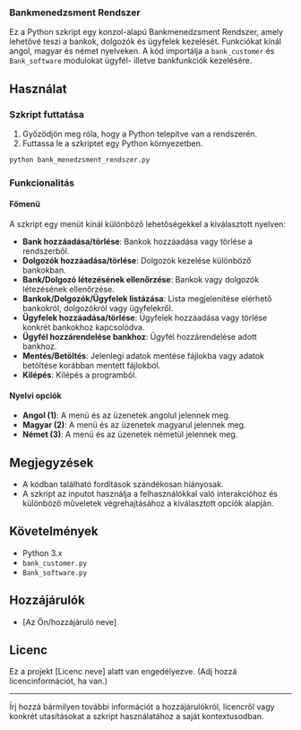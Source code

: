 ### Bankmenedzsment Rendszer

Ez a Python szkript egy konzol-alapú Bankmenedzsment Rendszer, amely lehetővé teszi a bankok, dolgozók és ügyfelek kezelését. Funkciókat kínál angol, magyar és német nyelveken. A kód importálja a `bank_customer` és `Bank_software` modulokat ügyfél- illetve bankfunkciók kezelésére.

## Használat

### Szkript futtatása

1. Győződjön meg róla, hogy a Python telepítve van a rendszerén.
2. Futtassa le a szkriptet egy Python környezetben.

```bash
python bank_menedzsment_rendszer.py
```

### Funkcionalitás

#### Főmenü

A szkript egy menüt kínál különböző lehetőségekkel a kiválasztott nyelven:
- **Bank hozzáadása/törlése**: Bankok hozzáadása vagy törlése a rendszerből.
- **Dolgozók hozzáadása/törlése**: Dolgozók kezelése különböző bankokban.
- **Bank/Dolgozó létezésének ellenőrzése**: Bankok vagy dolgozók létezésének ellenőrzése.
- **Bankok/Dolgozók/Ügyfelek listázása**: Lista megjelenítése elérhető bankokról, dolgozókról vagy ügyfelekről.
- **Ügyfelek hozzáadása/törlése**: Ügyfelek hozzáadása vagy törlése konkrét bankokhoz kapcsolódva.
- **Ügyfél hozzárendelése bankhoz**: Ügyfél hozzárendelése adott bankhoz.
- **Mentés/Betöltés**: Jelenlegi adatok mentése fájlokba vagy adatok betöltése korábban mentett fájlokból.
- **Kilépés**: Kilépés a programból.

#### Nyelvi opciók

- **Angol (1)**: A menü és az üzenetek angolul jelennek meg.
- **Magyar (2)**: A menü és az üzenetek magyarul jelennek meg.
- **Német (3)**: A menü és az üzenetek németül jelennek meg.

## Megjegyzések

- A kódban található fordítások szándékosan hiányosak.
- A szkript az inputot használja a felhasználókkal való interakcióhoz és különböző műveletek végrehajtásához a kiválasztott opciók alapján.

## Követelmények

- Python 3.x
- `bank_customer.py`
- `Bank_software.py`

## Hozzájárulók

- [Az Ön/hozzájáruló neve]
  
## Licenc

Ez a projekt [Licenc neve] alatt van engedélyezve. (Adj hozzá licencinformációt, ha van.)

---

Írj hozzá bármilyen további információt a hozzájárulókról, licencről vagy konkrét utasításokat a szkript használatához a saját kontextusodban.
